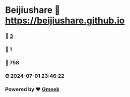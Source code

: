 # Beijiushare :link: https://beijiushare.github.io 
### :page_facing_up: [3](https://beijiushare.github.io/tag.html) 
### :speech_balloon: 1 
### :hibiscus: 758 
### :alarm_clock: 2024-07-01 23:46:22 
### Powered by :heart: [Gmeek](https://github.com/Meekdai/Gmeek)
